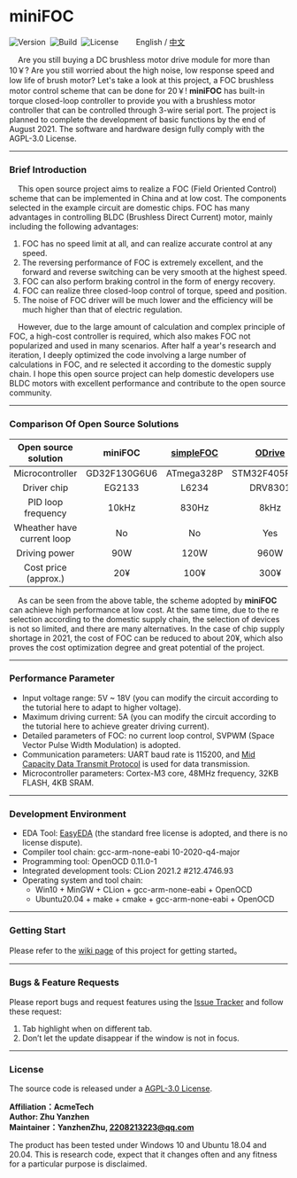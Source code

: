 # miniFOC

![Version](https://img.shields.io/badge/Version-1.0.1-brightgreen.svg)&nbsp;&nbsp;![Build](https://img.shields.io/badge/Build-Passed-success.svg)&nbsp;&nbsp;![License](https://img.shields.io/badge/License-AGPL-blue.svg)&nbsp;&nbsp;&nbsp;&nbsp;&nbsp;&nbsp;&nbsp;&nbsp;English / [中文](https://github.com/ZhuYanzhen1/miniFOC/blob/main/README_CN.md)

&nbsp;&nbsp;&nbsp;&nbsp;Are you still buying a DC brushless motor drive module for more than 10￥? Are you still worried about the high noise, low response speed and low life of brush motor? Let's take a look at this project, a FOC brushless motor control scheme that can be done for 20￥!  **miniFOC** has built-in torque closed-loop controller to provide you with a brushless motor controller that can be controlled through 3-wire serial port. The project is planned to complete the development of basic functions by the end of August 2021. The software and hardware design fully comply with the AGPL-3.0 License.

***

### Brief Introduction

&nbsp;&nbsp;&nbsp;&nbsp;This open source project aims to realize a FOC (Field Oriented Control) scheme that can be implemented in China and at low cost. The components selected in the example circuit are domestic chips. FOC has many advantages in controlling BLDC (Brushless Direct Current) motor, mainly including the following advantages:

1. FOC has no speed limit at all, and can realize accurate control at any speed.
2. The reversing performance of FOC is extremely excellent, and the forward and reverse switching can be very smooth at the highest speed.
3. FOC can also perform braking control in the form of energy recovery.
4. FOC can realize three closed-loop control of torque, speed and position.
5. The noise of FOC driver will be much lower and the efficiency will be much higher than that of electric regulation.

&nbsp;&nbsp;&nbsp;&nbsp;However, due to the large amount of calculation and complex principle of FOC, a high-cost controller is required, which also makes FOC not popularized and used in many scenarios. After half a year's research and iteration, I deeply optimized the code involving a large number of calculations in FOC, and re selected it according to the domestic supply chain. I hope this open source project can help domestic developers use BLDC motors with excellent performance and contribute to the open source community.

***

### Comparison Of Open Source Solutions

|    Open source solution    |   **miniFOC**    | [simpleFOC](https://github.com/simplefoc/Arduino-SimpleFOCShield) | [ODrive](https://github.com/odriverobotics/ODrive) |
| :------------------------: | :----------: | :----------------------------------------------------------: | :------------------------------------------------: |
|      Microcontroller       | GD32F130G6U6 |                          ATmega328P                          |                   STM32F405RGT6                    |
|        Driver chip         |    EG2133    |                            L6234                             |                      DRV8301                       |
|     PID loop frequency     |    10kHz     |                            830Hz                             |                        8kHz                        |
| Wheather have current loop |      No      |                              No                              |                        Yes                         |
|       Driving power        |     90W      |                             120W                             |                        960W                        |
|    Cost price (approx.)    |     20¥      |                             100¥                             |                        300¥                        |

&nbsp;&nbsp;&nbsp;&nbsp;As can be seen from the above table, the scheme adopted by **miniFOC** can achieve high performance at low cost. At the same time, due to the re selection according to the domestic supply chain, the selection of devices is not so limited, and there are many alternatives. In the case of chip supply shortage in 2021, the cost of FOC can be reduced to about 20¥, which also proves the cost optimization degree and great potential of the project.

***

### Performance Parameter 

+ Input voltage range: 5V ~ 18V (you can modify the circuit according to the tutorial here to adapt to higher voltage).
+ Maximum driving current: 5A (you can modify the circuit according to the tutorial here to achieve greater driving current).
+ Detailed parameters of FOC: no current loop control, SVPWM (Space Vector Pulse Width Modulation) is adopted.
+ Communication parameters: UART baud rate is 115200, and [Mid Capacity Data Transmit Protocol](https://github.com/ZhuYanzhen1/CDTP/blob/master/Mid%20Capacity/README.md) is used for data transmission.
+  Microcontroller parameters: Cortex-M3 core, 48MHz frequency, 32KB FLASH, 4KB SRAM. 

***

### Development Environment 

+ EDA Tool: [EasyEDA](https://easyeda.com/) (the standard free license is adopted, and there is no license dispute).
+ Compiler tool chain: gcc-arm-none-eabi 10-2020-q4-major
+ Programming tool: OpenOCD 0.11.0-1
+ Integrated development tools: CLion 2021.2 #212.4746.93
+ Operating system and tool chain: 
  + Win10 + MinGW + CLion + gcc-arm-none-eabi + OpenOCD
  + Ubuntu20.04 + make + cmake + gcc-arm-none-eabi + OpenOCD

***

### Getting Start

Please refer to the [wiki page](https://github.com/ZhuYanzhen1/miniFOC/wiki) of this project for getting started。

***

### Bugs & Feature Requests

Please report bugs and request features using the [Issue Tracker](https://github.com/ZhuYanzhen1/miniFOC/issues) and follow these request:

1. Tab highlight when on different tab.
2. Don’t let the update disappear if the window is not in focus.

***

### License

The source code is released under a [AGPL-3.0 License](https://github.com/ZhuYanzhen1/miniFOC/blob/main/LICENSE).

**Affiliation：AcmeTech<br>
Author: Zhu Yanzhen<br>
Maintainer：YanzhenZhu, 2208213223@qq.com**

The product has been tested under Windows 10 and Ubuntu 18.04 and 20.04. This is research code, expect that it changes often and any fitness for a particular purpose is disclaimed.